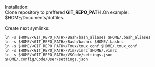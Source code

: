 Installation:
<br>
Clone repository to preffered <b> GIT_REPO_PATH </b>.On example: $HOME/Documents/dotfiles.
<br>
<br>
Create next symlinks:
```
ln -s $HOME/<GIT_REPO_PATH>/Bash/bash_aliases $HOME/.bash_aliases
ln -s $HOME/<GIT_REPO_PATH>/Bash/bashrc $HOME/.bashrc
ln -s $HOME/<GIT_REPO_PATH>/Tmux/tmux_conf $HOME/.tmux_conf
ln -s $HOME/<GIT_REPO_PATH>/Vim/vimrc $HOME/.vimrc
ln -s $HOME/<GIT_REPO_PATH>/VSCode/settings.json $HOME/.config/Code/User/settings.json
```
